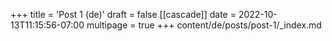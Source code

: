 +++
title = 'Post 1 (de)'
draft = false
[[cascade]]
date = 2022-10-13T11:15:56-07:00
multipage = true
+++
content/de/posts/post-1/_index.md
